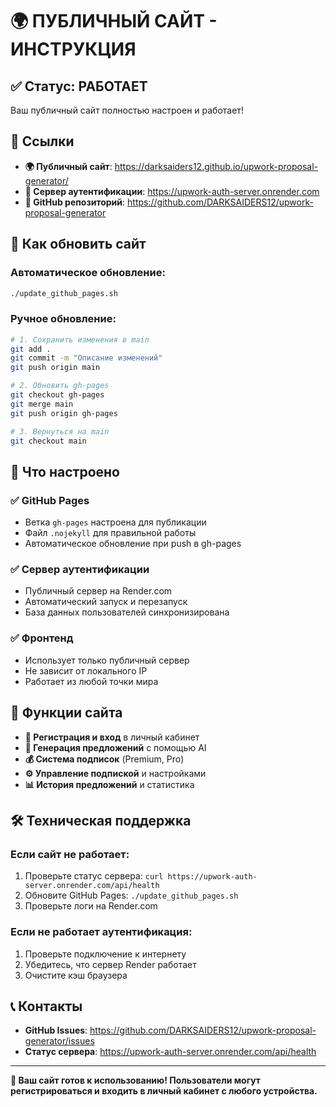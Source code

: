 # 🌍 ПУБЛИЧНЫЙ САЙТ - ИНСТРУКЦИЯ

## ✅ Статус: РАБОТАЕТ

Ваш публичный сайт полностью настроен и работает!

## 🔗 Ссылки

- **🌍 Публичный сайт**: https://darksaiders12.github.io/upwork-proposal-generator/
- **🔐 Сервер аутентификации**: https://upwork-auth-server.onrender.com
- **📱 GitHub репозиторий**: https://github.com/DARKSAIDERS12/upwork-proposal-generator

## 🚀 Как обновить сайт

### Автоматическое обновление:
```bash
./update_github_pages.sh
```

### Ручное обновление:
```bash
# 1. Сохранить изменения в main
git add .
git commit -m "Описание изменений"
git push origin main

# 2. Обновить gh-pages
git checkout gh-pages
git merge main
git push origin gh-pages

# 3. Вернуться на main
git checkout main
```

## 🔧 Что настроено

### ✅ GitHub Pages
- Ветка `gh-pages` настроена для публикации
- Файл `.nojekyll` для правильной работы
- Автоматическое обновление при push в gh-pages

### ✅ Сервер аутентификации
- Публичный сервер на Render.com
- Автоматический запуск и перезапуск
- База данных пользователей синхронизирована

### ✅ Фронтенд
- Использует только публичный сервер
- Не зависит от локального IP
- Работает из любой точки мира

## 📱 Функции сайта

- **🔐 Регистрация и вход** в личный кабинет
- **🤖 Генерация предложений** с помощью AI
- **💰 Система подписок** (Premium, Pro)
- **⚙️ Управление подпиской** и настройками
- **📊 История предложений** и статистика

## 🛠️ Техническая поддержка

### Если сайт не работает:
1. Проверьте статус сервера: `curl https://upwork-auth-server.onrender.com/api/health`
2. Обновите GitHub Pages: `./update_github_pages.sh`
3. Проверьте логи на Render.com

### Если не работает аутентификация:
1. Проверьте подключение к интернету
2. Убедитесь, что сервер Render работает
3. Очистите кэш браузера

## 📞 Контакты

- **GitHub Issues**: https://github.com/DARKSAIDERS12/upwork-proposal-generator/issues
- **Статус сервера**: https://upwork-auth-server.onrender.com/api/health

---

**🎉 Ваш сайт готов к использованию! Пользователи могут регистрироваться и входить в личный кабинет с любого устройства.** 